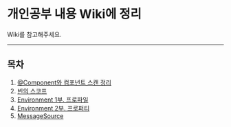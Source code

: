 # 개인공부 내용 Wiki에 정리
Wiki를 참고해주세요.

----

목차
----
1. [@Component와 컴포넌트 스캔 정리](https://github.com/jsh9057/MyStudy/wiki/@Component%EC%99%80-%EC%BB%B4%ED%8F%AC%EB%84%8C%ED%8A%B8-%EC%8A%A4%EC%BA%94-%EC%A0%95%EB%A6%AC)
2. [빈의 스코프](https://github.com/jsh9057/MyStudy/wiki/%EB%B9%88%EC%9D%98-%EC%8A%A4%EC%BD%94%ED%94%84)
3. [Environment 1부. 프로파일](https://github.com/jsh9057/MyStudy/wiki/Environment1%EB%B6%80.-%ED%94%84%EB%A1%9C%ED%8C%8C%EC%9D%BC)
4. [Environment 2부. 프로퍼티](https://github.com/jsh9057/MyStudy/wiki/Environment-2%EB%B6%80.-%ED%94%84%EB%A1%9C%ED%8D%BC%ED%8B%B0)
5. [MessageSource](https://github.com/jsh9057/MyStudy/wiki/MessageSource)
